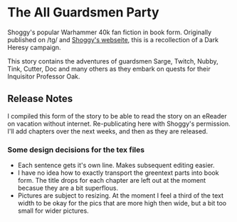 # The All Guardsmen Party
Shoggy's popular Warhammer 40k fan fiction in book form. 
Originally published on /tg/ and [Shoggy's webseite](http://www.theallguardsmenparty.com/), this is a recollection of a Dark Heresy campaign. 

This story contains the adventures of guardsmen Sarge, Twitch, Nubby, Tink, Cutter, Doc and many others as they embark on quests for their Inquisitor Professor Oak. 

## Release Notes
I compiled this form of the story to be able to read the story on an eReader on vacation without internet.
Re-publicating here with Shoggy's permission.
I'll add chapters over the next weeks, and then as they are released.

### Some design decisions for the tex files
* Each sentence gets it's own line. Makes subsequent editing easier.
* I have no idea how to exactly transport the greentext parts into book form. The title drops for each chapter are left out at the moment becasue they are a bit superflous. 
* Pictures are subject to resizing. At the moment I feel a third of the text width to be okay for the pics that are more high then wide, but a bit too small for wider pictures.

